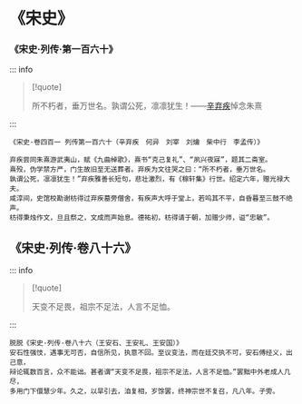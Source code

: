 # 《宋史》

### 《宋史·列传·第一百六十》

::: info

> [!quote]
>
> 所不朽者，垂万世名。孰谓公死，凛凛犹生！——[辛弃疾](../wiki/辛弃疾.md)悼念朱熹

:::

```
《宋史·卷四百一 列传第一百六十（辛弃疾　何异　刘宰　刘爚　柴中行　李孟传）》

弃疾尝同朱熹游武夷山，赋《九曲棹歌》，熹书“克己复礼”、“夙兴夜寐”，题其二斋室。
熹殁，伪学禁方严，门生故旧至无送葬者。弃疾为文往哭之曰：“所不朽者，垂万世名。
孰谓公死，凛凛犹生！”弃疾雅善长短句，悲壮激烈，有《稼轩集》行世。绍定六年，赠光禄大夫。
咸淳间，史馆校勘谢枋得过弃疾墓旁僧舍，有疾声大呼于堂上，若呜其不平，自昏暮至三鼓不绝声。
枋得秉烛作文，旦且祭之，文成而声始息。德祐初，枋得请于朝，加赠少师，谥“忠敏”。
```

## 《宋史·列传·卷八十六》

::: info

> [!quote]
>
> 天变不足畏，祖宗不足法，人言不足恤。

:::

```
脱脱《宋史·列传·卷八十六（王安石、王安礼、王安国）》
安石性强忮，遇事无可否，自信所见，执意不回。至议变法，而在廷交执不可，安石傅经义，出己意，
辩论辄数百言，众不能诎。甚者谓“天变不足畏，祖宗不足法，人言不足恤。”罢黜中外老成人几尽，
多用门下儇慧少年。久之，以旱引去，洎复相，岁馀罢，终神宗世不复召，凡八年。子雱。
```
